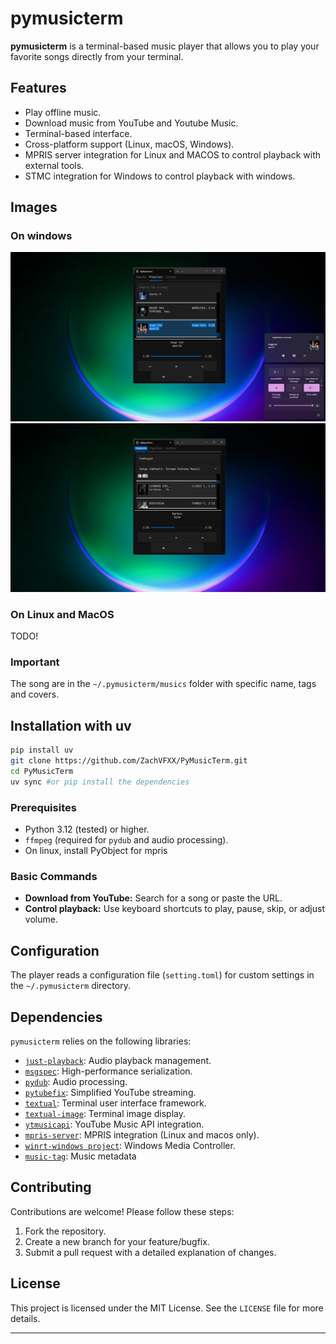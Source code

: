 # pymusicterm
**pymusicterm** is a terminal-based music player that allows you to play your favorite songs directly from your terminal. 

## Features
- Play offline music.
- Download music from YouTube and Youtube Music.
- Terminal-based interface.
- Cross-platform support (Linux, macOS, Windows).
- MPRIS server integration for Linux and MACOS to control playback with external tools.
- STMC integration for Windows to control playback with windows.

## Images
### On windows
![stmc support](imgs/windows-ui-1.png) ![youtube search](imgs/windows-ui-2.png)
### On Linux and MacOS
TODO!

### Important
The song are in the `~/.pymusicterm/musics` folder with specific name, tags and covers. 

## Installation with uv
```bash	
pip install uv
git clone https://github.com/ZachVFXX/PyMusicTerm.git
cd PyMusicTerm
uv sync #or pip install the dependencies
```

### Prerequisites
- Python 3.12 (tested) or higher.
- `ffmpeg` (required for `pydub` and audio processing).
- On linux, install PyObject for mpris

### Basic Commands
- **Download from YouTube:** Search for a song or paste the URL.
- **Control playback:** Use keyboard shortcuts to play, pause, skip, or adjust volume.

## Configuration

The player reads a configuration file (`setting.toml`) for custom settings in the `~/.pymusicterm` directory.

## Dependencies

`pymusicterm` relies on the following libraries:

- [`just-playback`](https://pypi.org/project/just-playback/): Audio playback management.
- [`msgspec`](https://pypi.org/project/msgspec/): High-performance serialization.
- [`pydub`](https://pypi.org/project/pydub/): Audio processing.
- [`pytubefix`](https://pypi.org/project/pytubefix/): Simplified YouTube streaming.
- [`textual`](https://pypi.org/project/textual/): Terminal user interface framework.
- [`textual-image`](https://pypi.org/project/textual-image/): Terminal image display.
- [`ytmusicapi`](https://pypi.org/project/ytmusicapi/): YouTube Music API integration.
- [`mpris-server`](https://pypi.org/project/mpris-server/): MPRIS integration (Linux and macos only).
- [`winrt-windows project`](https://github.com/pywinrt/pywinrt): Windows Media Controller.
- [`music-tag`](https://pypi.org/project/music-tag/): Music metadata

## Contributing

Contributions are welcome! Please follow these steps:

1. Fork the repository.
2. Create a new branch for your feature/bugfix.
3. Submit a pull request with a detailed explanation of changes.

## License

This project is licensed under the MIT License. See the `LICENSE` file for more details.

---
